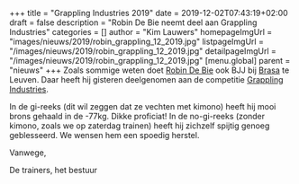 +++
title = "Grappling Industries 2019"
date = 2019-12-02T07:43:19+02:00
draft = false
description = "Robin De Bie neemt deel aan Grappling Industries"
categories = []
author = "Kim Lauwers"
homepageImgUrl = "images/nieuws/2019/robin_grappling_12_2019.jpg"
listpageImgUrl = "/images/nieuws/2019/robin_grappling_12_2019.jpg"
detailpageImgUrl = "/images/nieuws/2019/robin_grappling_12_2019.jpg"
[menu.global]
    parent = "nieuws"
+++
Zoals sommige weten doet [Robin De Bie](https://www.jujitsukeerbergen.be/trainers/#Robin_De%20Bie) ook BJJ bij [Brasa](https://brasateam.be) te Leuven.
Daar heeft hij gisteren deelgenomen aan de competitie [Grappling Industries](https://grapplingindustries.smoothcomp.com/en/event/2717/results).

In de gi-reeks (dit wil zeggen dat ze vechten met kimono) heeft hij mooi brons gehaald in de -77kg. Dikke proficiat!
In de no-gi-reeks (zonder kimono, zoals we op zaterdag trainen) heeft hij zichzelf spijtig genoeg geblesseerd. We wensen hem een spoedig herstel.

Vanwege,

De trainers, het bestuur